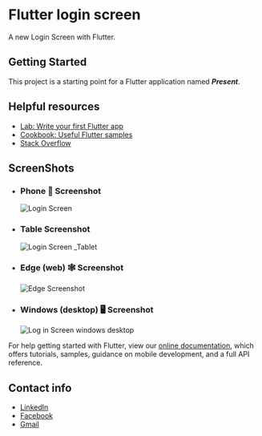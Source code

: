 # Flutter login screen

A new Login Screen with Flutter.

## Getting Started

This project is a starting point for a Flutter application named ***Present***.

## Helpful resources

- [Lab: Write your first Flutter app](https://flutter.dev/docs/get-started/codelab)
- [Cookbook: Useful Flutter samples](https://flutter.dev/docs/cookbook)
- [Stack Overflow](https://stackoverflow.com/questions/tagged/flutter)

## ScreenShots

- ### Phone 📱 Screenshot
    ![Login Screen](https://user-images.githubusercontent.com/99097697/183313491-da0b3137-bf8e-4aa4-beb8-a9279d111013.jpeg) 

- ### Table Screenshot
    ![Login Screen _Tablet](https://user-images.githubusercontent.com/99097697/183313493-06d119df-353e-4a93-a3c9-95a62f102a1c.jpg)

- ### Edge (web) 🕸 Screenshot
    ![Edge Screenshot ](https://user-images.githubusercontent.com/99097697/183315716-5e6f3d56-9b2b-4704-9978-ddbbd2597dfd.png)

- ### Windows (desktop) 🖥 Screenshot
    ![Log in Screen windows desktop](https://user-images.githubusercontent.com/99097697/183315746-c8b150f8-b0d4-41e5-9410-10f6c17f02de.png)


For help getting started with Flutter, view our
[online documentation](https://flutter.dev/docs), which offers tutorials,
samples, guidance on mobile development, and a full API reference.

## Contact info

- [LinkedIn](https://www.linkedin.com/in/abdelrahman-mohammed-814a9022a/)
- [Facebook](https://www.facebook.com/profile.php?id=100007151113145)
- [Gmail](abdelrahmansalby23@gmail.com)
